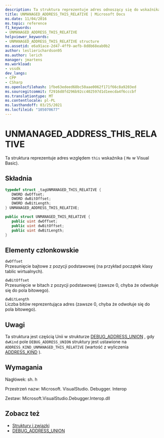 ```yaml
---
description: Ta struktura reprezentuje adres odnoszący się do wskaźnika this (Me w Visual Basic).
title: UNMANAGED_ADDRESS_THIS_RELATIVE | Microsoft Docs
ms.date: 11/04/2016
ms.topic: reference
f1_keywords:
- UNMANAGED_ADDRESS_THIS_RELATIVE
helpviewer_keywords:
- UNMANAGED_ADDRESS_THIS_RELATIVE structure
ms.assetid: e6a91ace-2d47-4ff9-aefb-8d8b68eab0b2
author: leslierichardson95
ms.author: lerich
manager: jmartens
ms.workload:
- vssdk
dev_langs:
- CPP
- CSharp
ms.openlocfilehash: 1fbe63edeed68bc50aae0062f171f66c8a9203ed
ms.sourcegitcommit: f2916d8fd296b92cc402597d1d1eecda4f6cccbf
ms.translationtype: MT
ms.contentlocale: pl-PL
ms.lasthandoff: 03/25/2021
ms.locfileid: "105070677"
---
```

# <a name="unmanaged_address_this_relative"></a>UNMANAGED_ADDRESS_THIS_RELATIVE
Ta struktura reprezentuje adres względem `this` wskaźnika ( `Me` w Visual Basic).

## <a name="syntax"></a>Składnia

```cpp
typedef struct _tagUNMANAGED_THIS_RELATIVE {
   DWORD dwOffset;
   DWORD dwBitOffset;
   DWORD dwBitLength;
} UNMANAGED_ADDRESS_THIS_RELATIVE;
```

```csharp
public struct UNMANAGED_THIS_RELATIVE {
   public uint dwOffset;
   public uint dwBitOffset;
   public uint dwBitLength;
}
```

## <a name="members"></a>Elementy członkowskie
 `dwOffset`\
 Przesunięcie bajtowe z pozycji podstawowej (na przykład początek klasy tablic wirtualnych).

 `dwBitOffset`\
 Przesunięcie w bitach z pozycji podstawowej (zawsze 0, chyba że odwołuje się do pola bitowego).

 `dwBitLength`\
 Liczba bitów reprezentująca adres (zawsze 0, chyba że odwołuje się do pola bitowego).

## <a name="remarks"></a>Uwagi
 Ta struktura jest częścią Unii w strukturze [DEBUG_ADDRESS_UNION](../../../extensibility/debugger/reference/debug-address-union.md) , gdy `dwKind` pole `DEBUG_ADDRESS_UNION` struktury jest ustawione na `ADDRESS_KIND_UNMANAGED_THIS_RELATIVE` (wartość z wyliczenia [ADDRESS_KIND](../../../extensibility/debugger/reference/address-kind.md) ).

## <a name="requirements"></a>Wymagania
 Nagłówek: sh. h

 Przestrzeń nazw: Microsoft. VisualStudio. Debugger. Interop

 Zestaw: Microsoft.VisualStudio.Debugger.Interop.dll

## <a name="see-also"></a>Zobacz też
- [Struktury i związki](../../../extensibility/debugger/reference/structures-and-unions.md)
- [DEBUG_ADDRESS_UNION](../../../extensibility/debugger/reference/debug-address-union.md)
